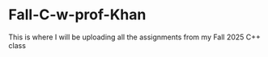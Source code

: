 # Fall-C-w-prof-Khan
This is where I will be uploading all the assignments from my Fall 2025 C++ class
